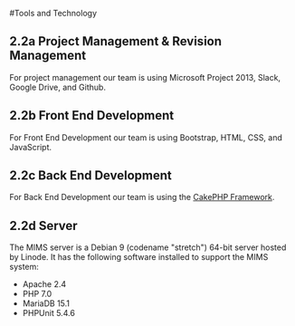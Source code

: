 #Tools and Technology  
  
## 2.2a Project Management & Revision Management

For project management our team is using Microsoft Project 2013, Slack,
Google Drive, and Github.

## 2.2b Front End Development

For Front End Development our team is using Bootstrap, HTML, CSS, and
JavaScript.

## 2.2c Back End Development

For Back End Development our team is using the [CakePHP
Framework](https://cakephp.org/).

## 2.2d Server

The MIMS server is a Debian 9 (codename "stretch") 64-bit server
hosted by Linode.  It has the following software installed to support
the MIMS system:

- Apache 2.4
- PHP 7.0
- MariaDB 15.1
- PHPUnit 5.4.6
